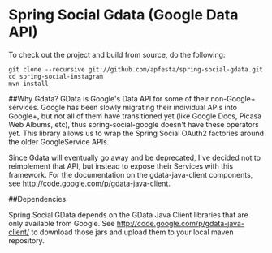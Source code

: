 # Spring Social Gdata (Google Data API)

To check out the project and build from source, do the following:

    git clone --recursive git://github.com/apfesta/spring-social-gdata.git
    cd spring-social-instagram
    mvn install

##Why Gdata?
GData is Google's Data API for some of their non-Google+ services.  Google has been slowly migrating their individual APIs into Google+, but not all of them have transitioned yet (like Google Docs, Picasa Web Albums, etc), thus spring-social-google doesn't have these operators yet.  This library allows us to wrap the Spring Social OAuth2 factories around the older GoogleService APIs.

Since Gdata will eventually go away and be deprecated, I've decided not to reimplement that API, but instead to expose their Services with this framework.  For the documentation on the gdata-java-client components, see http://code.google.com/p/gdata-java-client.

##Dependencies

Spring Social GData depends on the GData Java Client libraries that are only available from Google.  See http://code.google.com/p/gdata-java-client/ to download those jars and upload them to your local maven repository.

